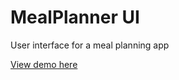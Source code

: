 # MealPlanner UI

User interface for a meal planning app

[View demo here](https://billylevin.github.io/mealplanner-ui/)
